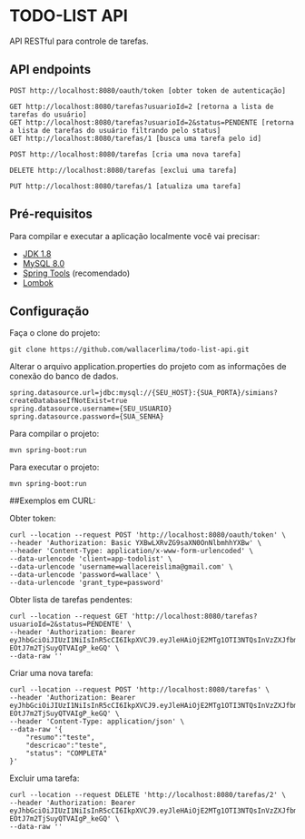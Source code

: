 # TODO-LIST API 

API RESTful para controle de tarefas.

## API endpoints

```shell
POST http://localhost:8080/oauth/token [obter token de autenticação]

GET http://localhost:8080/tarefas?usuarioId=2 [retorna a lista de tarefas do usuário]
GET http://localhost:8080/tarefas?usuarioId=2&status=PENDENTE [retorna a lista de tarefas do usuário filtrando pelo status]
GET http://localhost:8080/tarefas/1 [busca uma tarefa pelo id]

POST http://localhost:8080/tarefas [cria uma nova tarefa]

DELETE http://localhost:8080/tarefas [exclui uma tarefa]

PUT http://localhost:8080/tarefas/1 [atualiza uma tarefa]
```

## Pré-requisitos

Para compilar e executar a aplicação localmente você vai precisar:

- [JDK 1.8](https://www.oracle.com/br/java/technologies/javase/javase-jdk8-downloads.html)
- [MySQL 8.0](https://dev.mysql.com/downloads/mysql/)
- [Spring Tools](https://spring.io/tools) (recomendado)
- [Lombok](https://projectlombok.org/download)

## Configuração

Faça o clone do projeto:

```shell
git clone https://github.com/wallacerlima/todo-list-api.git
```

Alterar o arquivo application.properties do projeto com as informações de conexão do banco de dados.

```shell
spring.datasource.url=jdbc:mysql://{SEU_HOST}:{SUA_PORTA}/simians?createDatabaseIfNotExist=true
spring.datasource.username={SEU_USUARIO}
spring.datasource.password={SUA_SENHA}
```

Para compilar o projeto:
```shell
mvn spring-boot:run
```

Para executar o projeto:
```shell
mvn spring-boot:run
```

##Exemplos em CURL:

Obter token:
```shell
curl --location --request POST 'http://localhost:8080/oauth/token' \
--header 'Authorization: Basic YXBwLXRvZG9saXN0OnNlbmhhYXBw' \
--header 'Content-Type: application/x-www-form-urlencoded' \
--data-urlencode 'client=app-todolist' \
--data-urlencode 'username=wallacereislima@gmail.com' \
--data-urlencode 'password=wallace' \
--data-urlencode 'grant_type=password'
```

Obter lista de tarefas pendentes:
```shell
curl --location --request GET 'http://localhost:8080/tarefas?usuarioId=2&status=PENDENTE' \
--header 'Authorization: Bearer eyJhbGciOiJIUzI1NiIsInR5cCI6IkpXVCJ9.eyJleHAiOjE2MTg1OTI3NTQsInVzZXJfbmFtZSI6IndhbGxhY2VyZWlzbGltYUBnbWFpbC5jb20iLCJhdXRob3JpdGllcyI6WyJST0xFX0NBREFTVFJBUl9UQVJFRkEiLCJST0xFX1BFU1FVSVNBUl9UQVJFRkEiLCJST0xFX1JFTU9WRVJfVEFSRUZBIl0sImp0aSI6IjQ1NDgzNWUwLWYxODEtNDg5MS1hYWNiLWQxMWMyM2ZkN2Q0ZiIsImNsaWVudF9pZCI6ImFwcC10b2RvbGlzdCIsInNjb3BlIjpbInJlYWQiLCJ3cml0ZSJdfQ.MM3vaR2ef7fEV1m8bY-EOtJ7m2TjSuyQTVAIgP_keGQ' \
--data-raw ''
```

Criar uma nova tarefa:
```shell
curl --location --request POST 'http://localhost:8080/tarefas' \
--header 'Authorization: Bearer eyJhbGciOiJIUzI1NiIsInR5cCI6IkpXVCJ9.eyJleHAiOjE2MTg1OTI3NTQsInVzZXJfbmFtZSI6IndhbGxhY2VyZWlzbGltYUBnbWFpbC5jb20iLCJhdXRob3JpdGllcyI6WyJST0xFX0NBREFTVFJBUl9UQVJFRkEiLCJST0xFX1BFU1FVSVNBUl9UQVJFRkEiLCJST0xFX1JFTU9WRVJfVEFSRUZBIl0sImp0aSI6IjQ1NDgzNWUwLWYxODEtNDg5MS1hYWNiLWQxMWMyM2ZkN2Q0ZiIsImNsaWVudF9pZCI6ImFwcC10b2RvbGlzdCIsInNjb3BlIjpbInJlYWQiLCJ3cml0ZSJdfQ.MM3vaR2ef7fEV1m8bY-EOtJ7m2TjSuyQTVAIgP_keGQ' \
--header 'Content-Type: application/json' \
--data-raw '{
    "resumo":"teste",
    "descricao":"teste",
    "status": "COMPLETA"
}'
````

Excluir uma tarefa:
```shell
curl --location --request DELETE 'http://localhost:8080/tarefas/2' \
--header 'Authorization: Bearer eyJhbGciOiJIUzI1NiIsInR5cCI6IkpXVCJ9.eyJleHAiOjE2MTg1OTI3NTQsInVzZXJfbmFtZSI6IndhbGxhY2VyZWlzbGltYUBnbWFpbC5jb20iLCJhdXRob3JpdGllcyI6WyJST0xFX0NBREFTVFJBUl9UQVJFRkEiLCJST0xFX1BFU1FVSVNBUl9UQVJFRkEiLCJST0xFX1JFTU9WRVJfVEFSRUZBIl0sImp0aSI6IjQ1NDgzNWUwLWYxODEtNDg5MS1hYWNiLWQxMWMyM2ZkN2Q0ZiIsImNsaWVudF9pZCI6ImFwcC10b2RvbGlzdCIsInNjb3BlIjpbInJlYWQiLCJ3cml0ZSJdfQ.MM3vaR2ef7fEV1m8bY-EOtJ7m2TjSuyQTVAIgP_keGQ' \
--data-raw ''
```
